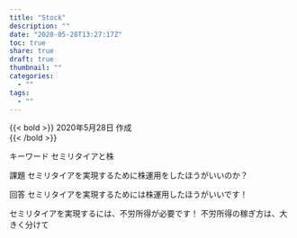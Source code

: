 ```yaml
---
title: "Stock"
description: ""
date: "2020-05-28T13:27:17Z"
toc: true
share: true
draft: true
thumbnail: ""
categories:
  - ""
tags:
  - ""
---
```


{{< bold >}}
2020年5月28日 作成  
{{< /bold >}}

キーワード
セミリタイアと株

課題
セミリタイアを実現するために株運用をしたほうがいいのか？

回答
セミリタイアを実現するためには株運用したほうがいいです！

セミリタイアを実現するには、不労所得が必要です！
不労所得の稼ぎ方は、大きく分けて